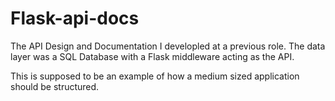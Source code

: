 # Flask-api-docs

The API Design and Documentation I developled at a previous role. 
The data layer was a SQL Database with a Flask middleware acting as the API. 

This is supposed to be an example of how a medium sized application should be structured. 


